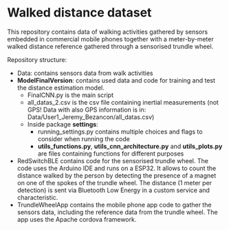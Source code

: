 # Walked distance dataset

This repository contains data of walking activities gathered by sensors embedded in commercial mobile phones
together with a meter-by-meter walked distance reference gathered through a sensorised trundle wheel.

Repository structure:

- Data: contains sensors data from walk activities
- **ModelFinalVersion**: contains used data and code for training and test the distance estimation model. 
  - FinalCNN.py is the main script
  - all_datas_2.csv is the csv file containing inertial measurements (not GPS! Data with also GPS information is in: Data/User1_Jeremy_Bezancon/all_datas.csv)
  - Inside package **settings**: 
    - running_settings.py contains multiple choices and flags to consider when running the code
    - **utils_functions.py**, **utils_cnn_architecture.py** and **utils_plots.py** are files containing functions for different purposes
- RedSwitchBLE contains code for the sensorised trundle wheel. The code uses the Arduino IDE and runs on a ESP32. It allows to count the distance walked by the person by detecting the presence of a magnet on one of the spokes of the trundle wheel. The distance (1 meter per detection) is sent via Bluetooth Low Energy in a custom service and characteristic.
- TrundleWheelApp contains the mobile phone app code to gather the sensors data, including the reference data from the trundle wheel. The app uses the Apache cordova framework.
